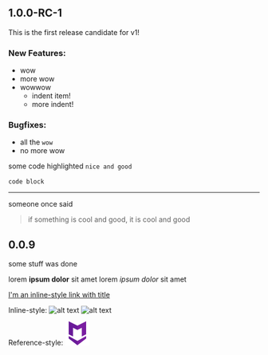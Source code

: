 ## 1.0.0-RC-1
This is the first release candidate for v1!

### New Features:
- wow
- more wow
- wowwow
  - indent item!
  - more indent!


### Bugfixes:
- all the `wow`
- no more wow


some code highlighted
`nice and good`

```
code block
```

___

someone once said
> if something is cool and good, it is cool and good
## 0.0.9
some stuff was done

lorem **ipsum dolor** sit amet
lorem *ipsum dolor* sit amet

[I'm an inline-style link with title](https://www.google.com "Google's Homepage")


Inline-style: 
![alt text](/github.com/adam-p/markdown-here/raw/master/src/common/images/icon48.png "Logo Title Text 1")
![alt text](/img/posters/tt0085959_SX300.jpg "Logo Title Text 1")

Reference-style: 
![alt text][logo]

[logo]: https://github.com/adam-p/markdown-here/raw/master/src/common/images/icon48.png 